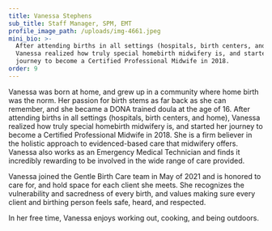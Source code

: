 ```yaml
---
title: Vanessa Stephens
sub_title: Staff Manager, SPM, EMT
profile_image_path: /uploads/img-4661.jpeg
mini_bio: >-
  After attending births in all settings (hospitals, birth centers, and home),
  Vanessa realized how truly special homebirth midwifery is, and started her
  journey to become a Certified Professional Midwife in 2018.
order: 9
---
```

Vanessa was born at home, and grew up in a community where home birth was the norm. Her passion for birth stems as far back as she can remember, and she became a DONA trained doula at the age of 16. After attending births in all settings (hospitals, birth centers, and home), Vanessa realized how truly special homebirth midwifery is, and started her journey to become a Certified Professional Midwife in 2018. She is a firm believer in the holistic approach to evidenced-based care that midwifery offers. Vanessa also works as an Emergency Medical Technician and finds it incredibly rewarding to be involved in the wide range of care provided.

Vanessa joined the Gentle Birth Care team in May of 2021 and is honored to care for, and hold space for each client she meets. She recognizes the vulnerability and sacredness of every birth, and values making sure every client and birthing person feels safe, heard, and respected.

In her free time, Vanessa enjoys working out, cooking, and being outdoors.